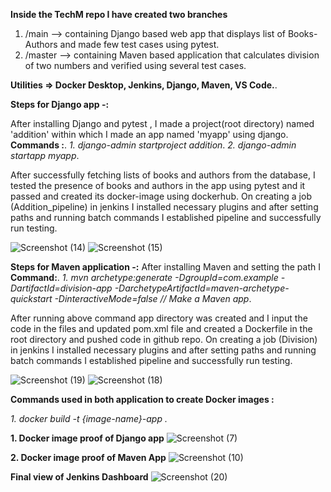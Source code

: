 **Inside the TechM repo I have created two branches**

1. /main --> containing Django based web app that displays list of Books-Authors and made few test cases using pytest.
2. /master --> containing Maven based application that calculates division of two numbers and verified using several test cases.

**Utilities => Docker Desktop, Jenkins, Django, Maven, VS Code.**.

**Steps for Django app -:**

After installing Django and pytest , I made a project(root directory) named 'addition' within which I made an app named 'myapp' using django.
**Commands :**.
 *1. django-admin startproject addition*.
 *2. django-admin startapp myapp*.
 
After successfully fetching lists of books and authors from the database, I tested the presence of books and authors in the app using pytest and it passed and created its docker-image using dockerhub.
On creating a job (Addition_pipeline) in jenkins I installed necessary plugins and after setting paths and running batch commands I established pipeline and successfully run testing.

![Screenshot (14)](https://github.com/user-attachments/assets/d93d1fc5-4be6-455e-ae1d-09ee55635b73)
![Screenshot (15)](https://github.com/user-attachments/assets/63d174a5-4455-4d56-8200-9c7db7aab716)

**Steps for Maven application -:**
After installing Maven and setting the path I 
**Command:**.
*1. mvn archetype:generate -DgroupId=com.example -DartifactId=division-app -DarchetypeArtifactId=maven-archetype-quickstart -DinteractiveMode=false // Make a Maven app*.

After running above command app directory was created and I input the code in the files and updated pom.xml file and created a Dockerfile in the root directory and pushed code in github repo.
On creating a job (Division) in jenkins I installed necessary plugins and after setting paths and running batch commands I established pipeline and successfully run testing.

![Screenshot (19)](https://github.com/user-attachments/assets/71dcdf27-ad47-4ef1-803a-224ab2b449a1)
![Screenshot (18)](https://github.com/user-attachments/assets/66cb595d-e8cc-4459-84b8-592c78e84d6a)

**Commands used in both application to create Docker images :**

*1. docker build -t {image-name}-app .*

**1. Docker image proof of Django app**
   ![Screenshot (7)](https://github.com/user-attachments/assets/2f735f12-428d-4c07-9b7a-3fdb39e57be8)

**2. Docker image proof of Maven App**
   ![Screenshot (10)](https://github.com/user-attachments/assets/2c12f017-6892-44be-9b6b-ec5a805d0f40)

**Final view of Jenkins Dashboard**
![Screenshot (20)](https://github.com/user-attachments/assets/3a247b93-daa5-45bd-9e1c-0c5a562f5f2b)

